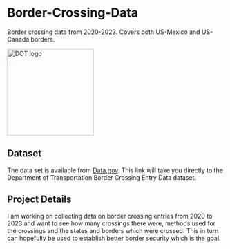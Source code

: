 # Border-Crossing-Data
Border crossing data from 2020-2023.  Covers both US-Mexico and US-Canada borders. 

<img src="https://upload.wikimedia.org/wikipedia/commons/8/81/US_DOT_Triskelion.png" alt="DOT logo" width="200px">

## Dataset
The data set is available from [Data.gov](https://catalog.data.gov/dataset/border-crossing-entry-data-683ae).  This
link will take you directly to the Department of Transportation Border Crossing Entry Data dataset.

## Project Details
I am working on collecting data on border crossing entries from 2020 to 2023 and want to see how many crossings there were, methods used for the crossings 
and the states and borders which were crossed.  This in turn can hopefully be used to establish better border security which is the goal.
